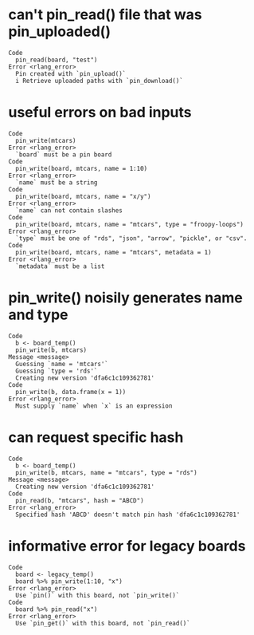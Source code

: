 # can't pin_read() file that was pin_uploaded()

    Code
      pin_read(board, "test")
    Error <rlang_error>
      Pin created with `pin_upload()`
      i Retrieve uploaded paths with `pin_download()`

# useful errors on bad inputs

    Code
      pin_write(mtcars)
    Error <rlang_error>
      `board` must be a pin board
    Code
      pin_write(board, mtcars, name = 1:10)
    Error <rlang_error>
      `name` must be a string
    Code
      pin_write(board, mtcars, name = "x/y")
    Error <rlang_error>
      `name` can not contain slashes
    Code
      pin_write(board, mtcars, name = "mtcars", type = "froopy-loops")
    Error <rlang_error>
      `type` must be one of "rds", "json", "arrow", "pickle", or "csv".
    Code
      pin_write(board, mtcars, name = "mtcars", metadata = 1)
    Error <rlang_error>
      `metadata` must be a list

# pin_write() noisily generates name and type

    Code
      b <- board_temp()
      pin_write(b, mtcars)
    Message <message>
      Guessing `name = 'mtcars'`
      Guessing `type = 'rds'`
      Creating new version 'dfa6c1c109362781'
    Code
      pin_write(b, data.frame(x = 1))
    Error <rlang_error>
      Must supply `name` when `x` is an expression

# can request specific hash

    Code
      b <- board_temp()
      pin_write(b, mtcars, name = "mtcars", type = "rds")
    Message <message>
      Creating new version 'dfa6c1c109362781'
    Code
      pin_read(b, "mtcars", hash = "ABCD")
    Error <rlang_error>
      Specified hash 'ABCD' doesn't match pin hash 'dfa6c1c109362781'

# informative error for legacy boards

    Code
      board <- legacy_temp()
      board %>% pin_write(1:10, "x")
    Error <rlang_error>
      Use `pin()` with this board, not `pin_write()`
    Code
      board %>% pin_read("x")
    Error <rlang_error>
      Use `pin_get()` with this board, not `pin_read()`

